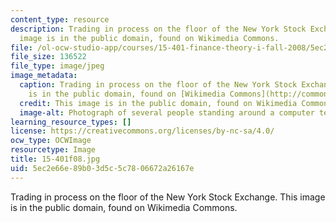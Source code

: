 ```yaml
---
content_type: resource
description: Trading in process on the floor of the New York Stock Exchange. This
  image is in the public domain, found on Wikimedia Commons.
file: /ol-ocw-studio-app/courses/15-401-finance-theory-i-fall-2008/5ec2e66e89b03d5c5c7806672a26167e_15-401f08.jpg
file_size: 136522
file_type: image/jpeg
image_metadata:
  caption: Trading in process on the floor of the New York Stock Exchange. (This image
    is in the public domain, found on [Wikimedia Commons](http://commons.wikimedia.org/wiki/File:NYSE-floor.jpg).)
  credit: This image is in the public domain, found on Wikimedia Commons.
  image-alt: Photograph of several people standing around a computer terminal.
learning_resource_types: []
license: https://creativecommons.org/licenses/by-nc-sa/4.0/
ocw_type: OCWImage
resourcetype: Image
title: 15-401f08.jpg
uid: 5ec2e66e-89b0-3d5c-5c78-06672a26167e
---
```

Trading in process on the floor of the New York Stock Exchange. This image is in the public domain, found on Wikimedia Commons.